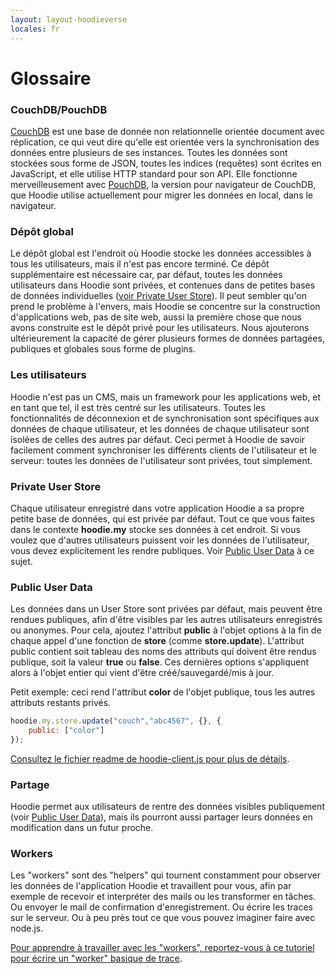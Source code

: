 ```yaml
---
layout: layout-hoodieverse
locales: fr
---
```


# Glossaire

### CouchDB/PouchDB
[CouchDB](http://couchdb.apache.org/) est une base de donnée non relationnelle orientée document avec réplication, ce qui veut dire qu'elle est orientée vers la synchronisation des données entre plusieurs de ses instances. Toutes les données sont stockées sous forme de JSON, toutes les indices (requêtes) sont écrites en JavaScript, et elle utilise HTTP standard pour son API. Elle fonctionne merveilleusement avec [PouchDB](http://pouchdb.com/), la version pour navigateur de CouchDB, que Hoodie utilise actuellement pour migrer les données en local, dans le navigateur.

### Dépôt global
Le dépôt global est l'endroit où Hoodie stocke les données accessibles à tous les utilisateurs, mais il n'est pas encore terminé. Ce dépôt supplémentaire est nécessaire car, par défaut, toutes les données utilisateurs dans Hoodie sont privées, et contenues dans de petites bases de données individuelles ([voir Private User Store](#private-user-store)). Il peut sembler qu'on prend le problème à l'envers, mais Hoodie se concentre sur la construction d'applications web, pas de site web, aussi la première chose que nous avons construite est le dépôt privé pour les utilisateurs. Nous ajouterons ultérieurement la capacité de gérer plusieurs formes de données partagées, publiques et globales sous forme de plugins.

### Les utilisateurs
Hoodie n'est pas un CMS, mais un framework pour les applications web, et en tant que tel, il est très centré sur les utilisateurs. Toutes les fonctionnalités de déconnexion et de synchronisation sont spécifiques aux données de chaque utilisateur, et les données de chaque utilisateur sont isolées de celles des autres par défaut. Ceci permet à Hoodie de savoir facilement comment synchroniser les différents clients de l'utilisateur et le serveur: toutes les données de l'utilisateur sont privées, tout simplement.

<a id="private-user-store"></a>
### Private User Store
Chaque utilisateur enregistré dans votre application Hoodie a sa propre petite base de données, qui est privée par défaut. Tout ce que vous faites dans le contexte **hoodie.my** stocke ses données à cet endroit. Si vous voulez que d'autres utilisateurs puissent voir les données de l'utilisateur, vous devez explicitement les rendre publiques. Voir [Public User Data](#public-user-data) à ce sujet.

<a id="public-user-data"></a>
### Public User Data
Les données dans un User Store sont privées par défaut, mais peuvent être rendues publiques, afin d'être visibles par les autres utilisateurs enregistrés ou anonymes. Pour cela, ajoutez l'attribut **public** à l'objet options à la fin de chaque appel d'une fonction de **store** (comme **store.update**). L'attribut public contient soit tableau des noms des attributs qui doivent être rendus publique, soit la valeur **true** ou **false**. Ces dernières options s'appliquent alors à l'objet entier qui vient d'être créé/sauvegardé/mis à jour.

Petit exemple: ceci rend l'attribut **color** de l'objet publique, tous les autres attributs restants privés.

```javascript
hoodie.my.store.update("couch","abc4567", {}, {
	public: ["color"]
});
```

<a href="https://github.com/hoodiehq/hoodie.js/blob/b790bb09613e25b907af0e10a444cdcee98d910b/README.md" target="_blank">Consultez le fichier readme de hoodie-client.js pour plus de détails</a>.

### Partage

Hoodie permet aux utilisateurs de rentre des données visibles publiquement (voir [Public User Data](#public-user-data)), mais ils pourront aussi partager leurs données en modification dans un futur proche.

### Workers

Les "workers" sont des "helpers" qui tournent constamment pour observer les données de l'application Hoodie et travaillent pour vous, afin par exemple de recevoir et interpréter des mails ou les transformer en tâches. Ou envoyer le mail de confirmation d'enregistrement. Ou écrire les traces sur le serveur. Ou à peu près tout ce que vous pouvez imaginer faire avec node.js.

<a href="https://github.com/hoodiehq/documentation/blob/master/worker.md" target="_blank">Pour apprendre à travailler avec les "workers", reportez-vous à ce tutoriel pour écrire un "worker" basique de trace</a>.
